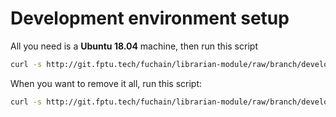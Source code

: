 # Development environment setup

All you need is a **Ubuntu 18.04** machine, then run this script

```bash
curl -s http://git.fptu.tech/fuchain/librarian-module/raw/branch/develop/scripts/boot.sh | sudo bash /dev/stdin
```

When you want to remove it all, run this script:

```bash
curl -s http://git.fptu.tech/fuchain/librarian-module/raw/branch/develop/scripts/reset.sh | sudo bash /dev/stdin
```
